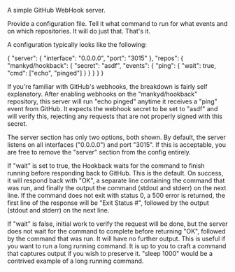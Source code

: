 A simple GitHub WebHook server.

Provide a configuration file. Tell it what command to run for what events and on
which repositories. It will do just that. That's it.

A configuration typically looks like the following:

{
  "server": {
    "interface": "0.0.0.0",
    "port": "3015"
  },
  "repos": {
    "mankyd/hookback": {
      "secret": "asdf",
      "events":  {
        "ping": {
          "wait": true,
          "cmd": ["echo", "pinged"]
        }
      }
    }
  }
}

If you're familiar with GitHub's webhooks, the breakdown is fairly self
explanatory. After enabling webhooks on the "mankyd/hookback" repository,
this server will run "echo pinged" anytime it receives a "ping" event from
GitHub. It expects the webhook secret to be set to "asdf" and will verify this,
rejecting any requests that are not properly signed with this secret.

The server section has only two options, both shown. By default, the server
listens on all interfaces ("0.0.0.0") and port "3015". If this is acceptable,
you are free to remove the "server" section from the config entirely.

If "wait" is set to true, the Hookback waits for the command to finish running
before responding back to GitHub. This is the default. On success, it will
respond back with "OK", a separate line containing the command that was run, and
finally the output the command (stdout and stderr) on the next line. If the
command does not exit with status 0, a 500 error is returned, the first line of
the response will be "Exit Status #", followed by the output (stdout and stderr)
on the next line.

If "wait" is false, initial work to verify the request will be done, but the 
server does not wait for the command to complete before returning "OK", followed
by the command that was run. It will have no further output. This is useful if 
you want to run a long running command. It is up to you to craft a command that
captures output if you wish to preserve it. "sleep 1000" would be a contrived
example of a long running command.
